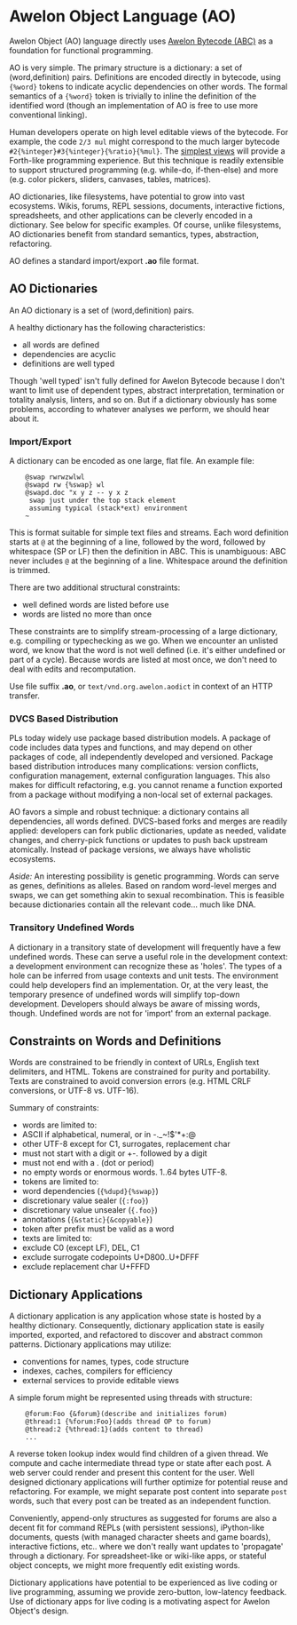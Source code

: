 # Awelon Object Language (AO)

Awelon Object (AO) language directly uses [Awelon Bytecode (ABC)](AboutABC.md) as a foundation for functional programming. 

AO is very simple. The primary structure is a dictionary: a set of (word,definition) pairs. Definitions are encoded directly in bytecode, using `{%word}` tokens to indicate acyclic dependencies on other words. The formal semantics of a `{%word}` token is trivially to inline the definition of the identified word (though an implementation of AO is free to use more conventional linking). 

Human developers operate on high level editable views of the bytecode. For example, the code `2/3 mul` might correspond to the much larger bytecode `#2{%integer}#3{%integer}{%ratio}{%mul}`. The [simplest views](CommandLine.md) will provide a Forth-like programming experience. But this technique is readily extensible to support structured programming (e.g. while-do, if-then-else) and more (e.g. color pickers, sliders, canvases, tables, matrices). 

AO dictionaries, like filesystems, have potential to grow into vast ecosystems. Wikis, forums, REPL sessions, documents, interactive fictions, spreadsheets, and other applications can be cleverly encoded in a dictionary. See below for specific examples. Of course, unlike filesystems, AO dictionaries benefit from standard semantics, types, abstraction, refactoring.

AO defines a standard import/export **.ao** file format.

## AO Dictionaries

An AO dictionary is a set of (word,definition) pairs. 

A healthy dictionary has the following characteristics:

* all words are defined 
* dependencies are acyclic
* definitions are well typed

Though 'well typed' isn't fully defined for Awelon Bytecode because I don't want to limit use of dependent types, abstract interpretation, termination or totality analysis, linters, and so on. But if a dictionary obviously has some problems, according to whatever analyses we perform, we should hear about it.

### Import/Export

A dictionary can be encoded as one large, flat file. An example file:

        @swap rwrwzwlwl
        @swapd rw {%swap} wl
        @swapd.doc "x y z -- y x z
         swap just under the top stack element
         assuming typical (stack*ext) environment
        ~

This is format suitable for simple text files and streams. Each word definition starts at `@` at the beginning of a line, followed by the word, followed by whitespace (SP or LF) then the definition in ABC. This is unambiguous: ABC never includes `@` at the beginning of a line. Whitespace around the definition is trimmed. 

There are two additional structural constraints:

* well defined words are listed before use
* words are listed no more than once

These constraints are to simplify stream-processing of a large dictionary, e.g. compiling or typechecking as we go. When we encounter an unlisted word, we know that the word is not well defined (i.e. it's either undefined or part of a cycle). Because words are listed at most once, we don't need to deal with edits and recomputation.

Use file suffix **.ao**, or `text/vnd.org.awelon.aodict` in context of an HTTP transfer. 

### DVCS Based Distribution

PLs today widely use package based distribution models. A package of code includes data types and functions, and may depend on other packages of code, all independently developed and versioned. Package based distribution introduces many complications: version conflicts, configuration management, external configuration languages. This also makes for difficult refactoring, e.g. you cannot rename a function exported from a package without modifying a non-local set of external packages. 

AO favors a simple and robust technique: a dictionary contains all dependencies, all words defined. DVCS-based forks and merges are readily applied: developers can fork public dictionaries, update as needed, validate changes, and cherry-pick functions or updates to push back upstream atomically. Instead of package versions, we always have wholistic ecosystems.

*Aside:* An interesting possibility is genetic programming. Words can serve as genes, definitions as alleles. Based on random word-level merges and swaps, we can get something akin to sexual recombination. This is feasible because dictionaries contain all the relevant code... much like DNA.

### Transitory Undefined Words

A dictionary in a transitory state of development will frequently have a few undefined words. These can serve a useful role in the development context: a development environment can recognize these as 'holes'. The types of a hole can be inferred from usage contexts and unit tests. The environment could help developers find an implementation. Or, at the very least, the temporary presence of undefined words will simplify top-down development. Developers should always be aware of missing words, though. Undefined words are not for 'import' from an external package.

## Constraints on Words and Definitions

Words are constrained to be friendly in context of URLs, English text delimiters, and HTML. Tokens are constrained for purity and portability. Texts are constrained to avoid conversion errors (e.g. HTML CRLF conversions, or UTF-8 vs. UTF-16). 

Summary of constraints:

* words are limited to:
 * ASCII if alphabetical, numeral, or in -._~!$'*+:@
 * other UTF-8 except for C1, surrogates, replacement char
 * must not start with a digit or +-. followed by a digit
 * must not end with a . (dot or period)
 * no empty words or enormous words. 1..64 bytes UTF-8.
* tokens are limited to:
 * word dependencies (`{%dupd}{%swap}`)
 * discretionary value sealer (`{:foo}`)
 * discretionary value unsealer (`{.foo}`)
 * annotations (`{&static}{&copyable}`)
 * token after prefix must be valid as a word
* texts are limited to:
 * exclude C0 (except LF), DEL, C1
 * exclude surrogate codepoints U+D800..U+DFFF
 * exclude replacement char U+FFFD

## Dictionary Applications

A dictionary application is any application whose state is hosted by a healthy dictionary. Consequently, dictionary application state is easily imported, exported, and refactored to discover and abstract common patterns. Dictionary applications may utilize:

* conventions for names, types, code structure 
* indexes, caches, compilers for efficiency
* external services to provide editable views

A simple forum might be represented using threads with structure:

        @forum:Foo {&forum}(describe and initializes forum)
        @thread:1 {%forum:Foo}(adds thread OP to forum)
        @thread:2 {%thread:1}(adds content to thread)
        ...

A reverse token lookup index would find children of a given thread. We compute and cache intermediate thread type or state after each post. A web server could render and present this content for the user. Well designed dictionary applications will further optimize for potential reuse and refactoring. For example, we might separate post content into separate `post` words, such that every post can be treated as an independent function. 

Conveniently, append-only structures as suggested for forums are also a decent fit for command REPLs (with persistent sessions), iPython-like documents, quests (with managed character sheets and game boards), interactive fictions, etc.. where we don't really want updates to 'propagate' through a dictionary. For spreadsheet-like or wiki-like apps, or stateful object concepts, we might more frequently edit existing words. 

Dictionary applications have potential to be experienced as live coding or live programming, assuming we provide zero-button, low-latency feedback. Use of dictionary apps for live coding is a motivating aspect for Awelon Object's design.
